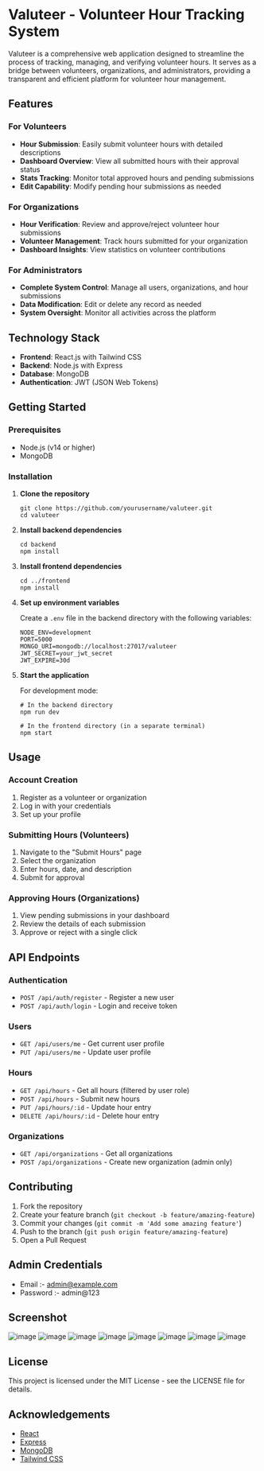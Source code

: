 # Valuteer - Volunteer Hour Tracking System

Valuteer is a comprehensive web application designed to streamline the process of tracking, managing, and verifying volunteer hours. It serves as a bridge between volunteers, organizations, and administrators, providing a transparent and efficient platform for volunteer hour management.

## Features

### For Volunteers
- **Hour Submission**: Easily submit volunteer hours with detailed descriptions
- **Dashboard Overview**: View all submitted hours with their approval status
- **Stats Tracking**: Monitor total approved hours and pending submissions
- **Edit Capability**: Modify pending hour submissions as needed

### For Organizations
- **Hour Verification**: Review and approve/reject volunteer hour submissions
- **Volunteer Management**: Track hours submitted for your organization
- **Dashboard Insights**: View statistics on volunteer contributions

### For Administrators
- **Complete System Control**: Manage all users, organizations, and hour submissions
- **Data Modification**: Edit or delete any record as needed
- **System Oversight**: Monitor all activities across the platform

## Technology Stack

- **Frontend**: React.js with Tailwind CSS
- **Backend**: Node.js with Express
- **Database**: MongoDB
- **Authentication**: JWT (JSON Web Tokens)

## Getting Started

### Prerequisites

- Node.js (v14 or higher)
- MongoDB

### Installation

1. **Clone the repository**
   ```
   git clone https://github.com/yourusername/valuteer.git
   cd valuteer
   ```

2. **Install backend dependencies**
   ```
   cd backend
   npm install
   ```

3. **Install frontend dependencies**
   ```
   cd ../frontend
   npm install
   ```

4. **Set up environment variables**
   
   Create a `.env` file in the backend directory with the following variables:
   ```
   NODE_ENV=development
   PORT=5000
   MONGO_URI=mongodb://localhost:27017/valuteer
   JWT_SECRET=your_jwt_secret
   JWT_EXPIRE=30d
   ```

5. **Start the application**
   
   For development mode:
   ```
   # In the backend directory
   npm run dev
   
   # In the frontend directory (in a separate terminal)
   npm start
   ```

## Usage

### Account Creation

1. Register as a volunteer or organization
2. Log in with your credentials
3. Set up your profile

### Submitting Hours (Volunteers)

1. Navigate to the "Submit Hours" page
2. Select the organization
3. Enter hours, date, and description
4. Submit for approval

### Approving Hours (Organizations)

1. View pending submissions in your dashboard
2. Review the details of each submission
3. Approve or reject with a single click

## API Endpoints

### Authentication
- `POST /api/auth/register` - Register a new user
- `POST /api/auth/login` - Login and receive token

### Users
- `GET /api/users/me` - Get current user profile
- `PUT /api/users/me` - Update user profile

### Hours
- `GET /api/hours` - Get all hours (filtered by user role)
- `POST /api/hours` - Submit new hours
- `PUT /api/hours/:id` - Update hour entry
- `DELETE /api/hours/:id` - Delete hour entry

### Organizations
- `GET /api/organizations` - Get all organizations
- `POST /api/organizations` - Create new organization (admin only)

## Contributing

1. Fork the repository
2. Create your feature branch (`git checkout -b feature/amazing-feature`)
3. Commit your changes (`git commit -m 'Add some amazing feature'`)
4. Push to the branch (`git push origin feature/amazing-feature`)
5. Open a Pull Request

## Admin Credentials
- Email :- admin@example.com
- Password :- admin@123

## Screenshot
![image](https://github.com/user-attachments/assets/e6f11d90-725f-4885-87df-8d6899352270)
![image](https://github.com/user-attachments/assets/fbd5cc7d-837b-4eff-8b3b-7432fd44dd45)
![image](https://github.com/user-attachments/assets/8dffb9ff-fcf2-4cda-9ba6-166ef212f0b9)
![image](https://github.com/user-attachments/assets/4fb0fdfb-f23b-4565-94d0-24cbd4374620)
![image](https://github.com/user-attachments/assets/d02dc8e7-46c9-4b4a-bd2a-474fa4498637)
![image](https://github.com/user-attachments/assets/6c3adde4-66a5-45b7-9e23-263cd0c1a601)
![image](https://github.com/user-attachments/assets/fa46bf70-cd51-4474-9122-599ffa406f43)
![image](https://github.com/user-attachments/assets/c7015035-b8d8-4ab2-a0de-9ebc969ae7ab)




## License

This project is licensed under the MIT License - see the LICENSE file for details.

## Acknowledgements

- [React](https://reactjs.org/)
- [Express](https://expressjs.com/)
- [MongoDB](https://www.mongodb.com/)
- [Tailwind CSS](https://tailwindcss.com/) 
